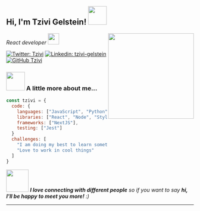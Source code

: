 <h2> Hi, I'm Tzivi Gelstein! <img src="https://media.giphy.com/media/mGcNjsfWAjY5AEZNw6/giphy.gif" width="50"></h2>
<img align='right' src="https://media.giphy.com/media/HEPwfdu6T6svpPE1eN/giphy.gif" width="230">
<p><em>React developer  <img src="https://media.giphy.com/media/fYSnHlufseco8Fh93Z/giphy.gif" width="30">
</em></p>

[![Twitter: Tzivi](https://img.shields.io/twitter/follow/tzivigelstein?style=social)](https://twitter.com/tzivigelstein)
[![Linkedin: tzivi-gelstein](https://img.shields.io/badge/tzivigelstein-blue?style=flat-square&logo=Linkedin&logoColor=white&link=https://www.linkedin.com/in/tzivi-gelstein-2b59a21b0/)](https://www.linkedin.com/in/tzivi-gelstein-2b59a21b0/)
[![GitHub Tzivi](https://img.shields.io/github/followers/tzivigelstein?label=follow&style=social)](https://github.com/tzivigelstein)


### <img src="https://media.giphy.com/media/VgCDAzcKvsR6OM0uWg/giphy.gif" width="50"> A little more about me...  

```javascript
const tzivi = {
  code: {
    languages: ["JavaScript", "Python", "Bash"],
    libraries: ["React", "Node", "Styled-Components"],
    frameworks: ["NextJS"],
    testing: ["Jest"]
  }
  challenges: [
    "I am doing my best to learn something new every day",
    "Love to work in cool things"
  ]
}
```

<img src="https://media.giphy.com/media/LnQjpWaON8nhr21vNW/giphy.gif" width="60"> <em><b>I love connecting with different people</b> so if you want to say <b>hi, I'll be happy to meet you more!</b> :)</em>

---
